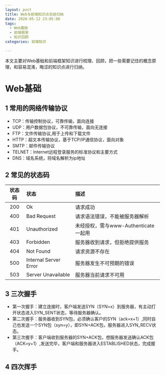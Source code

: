 ```yaml
---
layout: post
title: Web与前端知识点总结归纳
date: 2020-05-12 23:05:08
tags: 
  - Web基础
  - 前端框架
  - 知识回顾
categories: 前端知识

---
```


  本文主要对Web基础和前端框架知识进行梳理、回顾，把一些需要记住的概念原理，和容易混淆，晦涩的知识点进行归纳。

<!-- more -->

<div style='display: none'>

**前端知识**

   * [Web基础](#Web基础)
      * [1.常用的网络传输协议](#1-常用的网络传输协议)
      * [2.常见的状态码](#2-常见的状态码)
      * [3.三次握手](#3-三次握手)
      * [4.四次挥手](#4-四次挥手)
   * [Django](#Django)
   * [Flask](#Flask)
   * [Vue](#Vue)
   * [AngularJS](#AngularJS)
   * [React](#React)
   * [jQuery](#jQuery)

</div>

# Web基础

## 1 常用的网络传输协议
* TCP：传输控制协议，可靠传输，面向连接
* UDP：用户数据包协议，不可靠传输，面向无连接
* FTP：文件传输协议,用于上传和下载文件
* HTTP：超文本传输协议，基于TCP/IP通信协议，面向对象
* SMTP：邮件传输协议
* TELNET：Internet远程登录服务的标准协议和主要方式
* DNS：域名系统，将域名解析为ip地址

## 2 常见的状态码
| 状态码 | 状态 | 描述 |
| :----: | :---- | :---- |
| 200 | Ok | 请求成功 |
| 400 | Bad Request | 请求语法错误，不能被服务器解析 |
| 401 | Unauthorized | 未经授权，需与www-Authenticate一起用 |
| 403 | Forbidden | 服务器收到请求，但拒绝提供服务 |
| 404 | Not Found | 请求资源不存在 |
| 500 | Internal Server Error | 服务器发生不可预期的错误 |
| 503 | Server Unavailable | 服务器当前请求不可用 |

## 3 三次握手
* 第一次握手：建立连接时，客户端发送SYN（SYN=x）到服务器，有主动打开状态进入SYN_SENT状态，等待服务器确认。
* 第二次握手：服务器收到SYN包，必须确认客户的SYN（ack=x+1）,同时自己也发送一个SYN包（syn=y），即SYN+ACK包，服务器进入SYN_RECV状态。
* 第三次握手：客户端收到服务器的SYN+ACK包，想服务器发送确认ACK包（ACK=y+1）,发送完毕，客户端和服务器进入ESTABLISHED状态，完成握手。

## 4 四次挥手
